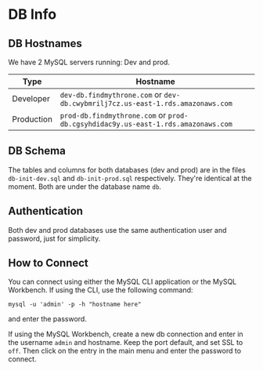 # DB Info

## DB Hostnames
We have 2 MySQL servers running: Dev and prod.

|   Type    | Hostname                                                                        |
|-----------|---------------------------------------------------------------------------------|
|Developer  |`dev-db.findmythrone.com` or `dev-db.cwybmrilj7cz.us-east-1.rds.amazonaws.com`   |
|Production |`prod-db.findmythrone.com` or `prod-db.cgsyhdidac9y.us-east-1.rds.amazonaws.com` |

## DB Schema
The tables and columns for both databases (dev and prod) are in the files
`db-init-dev.sql` and `db-init-prod.sql` respectively. They're identical
at the moment. Both are under the database name `db`.

## Authentication
Both dev and prod databases use the same authentication user and password,
just for simplicity.

## How to Connect
You can connect using either the MySQL CLI application or the MySQL Workbench.
If using the CLI, use the following command:

`mysql -u 'admin' -p -h "hostname here"`

and enter the password.

If using the MySQL Workbench, create a new db connection and enter in the
username `admin` and hostname. Keep the port default, and set SSL to `off`.
Then click on the entry in the main menu and enter the password to connect.